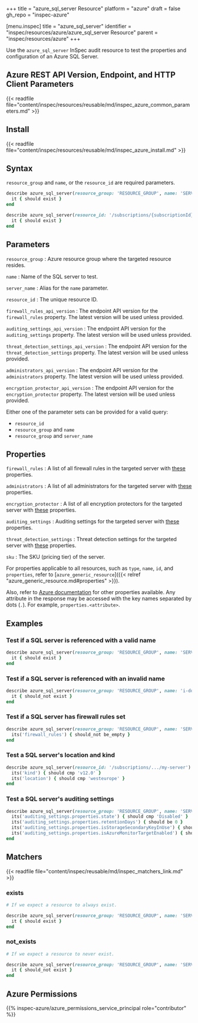 +++
title = "azure_sql_server Resource"
platform = "azure"
draft = false
gh_repo = "inspec-azure"

[menu.inspec]
title = "azure_sql_server"
identifier = "inspec/resources/azure/azure_sql_server Resource"
parent = "inspec/resources/azure"
+++

Use the `azure_sql_server` InSpec audit resource to test the properties and configuration of an Azure SQL Server.

## Azure REST API Version, Endpoint, and HTTP Client Parameters

{{< readfile file="content/inspec/resources/reusable/md/inspec_azure_common_parameters.md" >}}

## Install

{{< readfile file="content/inspec/resources/reusable/md/inspec_azure_install.md" >}}

## Syntax

`resource_group` and `name`, or the `resource_id` are required parameters.

```ruby
describe azure_sql_server(resource_group: 'RESOURCE_GROUP', name: 'SERVER_NAME') do
  it { should exist }
end
```

```ruby
describe azure_sql_server(resource_id: '/subscriptions/{subscriptionId}/resourceGroups/{resourceGroup}/providers/Microsoft.Sql/servers/{serverName}') do
  it { should exist }
end
```

## Parameters

`resource_group`
: Azure resource group where the targeted resource resides.

`name`
: Name of the SQL server to test.

`server_name`
: Alias for the `name` parameter.

`resource_id`
: The unique resource ID.

`firewall_rules_api_version`
: The endpoint API version for the `firewall_rules` property. The latest version will be used unless provided.

`auditing_settings_api_version`
: The endpoint API version for the `auditing_settings` property. The latest version will be used unless provided.

`threat_detection_settings_api_version`
: The endpoint API version for the `threat_detection_settings` property. The latest version will be used unless provided.

`administrators_api_version`
: The endpoint API version for the `administrators` property. The latest version will be used unless provided.

`encryption_protector_api_version`
: The endpoint API version for the `encryption_protector` property. The latest version will be used unless provided.

Either one of the parameter sets can be provided for a valid query:

- `resource_id`
- `resource_group` and `name`
- `resource_group` and `server_name`

## Properties

`firewall_rules`
: A list of all firewall rules in the targeted server with [these](https://docs.microsoft.com/en-us/rest/api/sql/firewallrules/listbyserver#firewallrulelistresult) properties.

`administrators`
: A list of all administrators for the targeted server with [these](https://docs.microsoft.com/en-us/rest/api/sql/serverazureadadministrators/listbyserver#serverazureadadministrator) properties.

`encryption_protector`
: A list of all encryption protectors for the targeted server with [these](https://docs.microsoft.com/en-us/rest/api/sql/encryptionprotectors/listbyserver#encryptionprotector) properties.

`auditing_settings`
: Auditing settings for the targeted server with [these](https://docs.microsoft.com/en-us/rest/api/sql/server%20auditing%20settings/listbyserver#serverblobauditingpolicylistresult) properties.

`threat_detection_settings`
: Threat detection settings for the targeted server with [these](https://docs.microsoft.com/en-us/rest/api/sql/databasethreatdetectionpolicies/get#databasesecurityalertpolicy) properties.

`sku`
: The SKU (pricing tier) of the server.

For properties applicable to all resources, such as `type`, `name`, `id`, and `properties`, refer to [`azure_generic_resource`]({{< relref "azure_generic_resource.md#properties" >}}).

Also, refer to [Azure documentation](https://docs.microsoft.com/en-us/rest/api/sql/servers/get#server) for other properties available.
Any attribute in the response may be accessed with the key names separated by dots (`.`). For example, `properties.<attribute>`.

## Examples

### Test if a SQL server is referenced with a valid name

```ruby
describe azure_sql_server(resource_group: 'RESOURCE_GROUP', name: 'SERVER_NAME') do
  it { should exist }
end
```

### Test if a SQL server is referenced with an invalid name

```ruby
describe azure_sql_server(resource_group: 'RESOURCE_GROUP', name: 'i-dont-exist') do
  it { should_not exist }
end
```

### Test if a SQL server has firewall rules set

```ruby
describe azure_sql_server(resource_group: 'RESOURCE_GROUP', name: 'SERVER_NAME') do
  its('firewall_rules') { should_not be_empty }
end
```

### Test a SQL server's location and kind

```ruby
describe azure_sql_server(resource_id: '/subscriptions/.../my-server') do
  its('kind') { should cmp 'v12.0' }
  its('location') { should cmp 'westeurope' }
end
```

### Test a SQL server's auditing settings

```ruby
describe azure_sql_server(resource_group: 'RESOURCE_GROUP', name: 'SERVER_NAME') do
  its('auditing_settings.properties.state') { should cmp 'Disabled' }
  its('auditing_settings.properties.retentionDays') { should be 0 }
  its('auditing_settings.properties.isStorageSecondaryKeyInUse') { should be false }
  its('auditing_settings.properties.isAzureMonitorTargetEnabled') { should be false }
end
```

## Matchers

{{< readfile file="content/inspec/reusable/md/inspec_matchers_link.md" >}}

### exists

```ruby
# If we expect a resource to always exist.

describe azure_sql_server(resource_group: 'RESOURCE_GROUP', name: 'SERVER_NAME') do
  it { should exist }
end
```

### not_exists

```ruby
# If we expect a resource to never exist.

describe azure_sql_server(resource_group: 'RESOURCE_GROUP', name: 'SERVER_NAME') do
  it { should_not exist }
end
```

## Azure Permissions

{{% inspec-azure/azure_permissions_service_principal role="contributor" %}}

